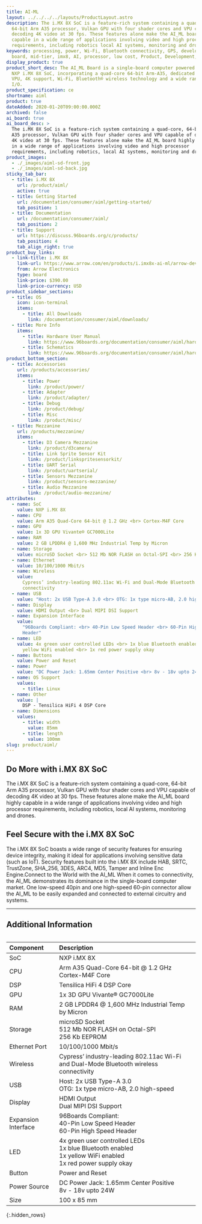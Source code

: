 ```yaml
---
title: AI-ML
layout: ../../../../layouts/ProductLayout.astro
description: The i.MX 8X SoC is a feature-rich system containing a quad-core,
  64-bit Arm A35 processor, Vulkan GPU with four shader cores and VPU capable of
  decoding 4K video at 30 fps. These features alone make the AI_ML board highly
  capable in a wide range of applications involving video and high processor
  requirements, including robotics local AI systems, monitoring and drones.
keywords: processing, power, Wi-Fi, Bluetooth connectivity, GPS, development,
  board, mid-tier, imx8, AI, processor, low cost, Product, Development, Platform
display_product: true
product_short_desc: The AI_ML Board is a single-board computer powered by the
  NXP i.MX 8X SoC, incorporating a quad-core 64-bit Arm-A35, dedicated GPU and
  VPU, 4K support, Wi-Fi, Bluetooth® wireless technology and a wide range of
  I/O.
product_specification: ce
shortname: aiml
product: true
dateAdded: 2020-01-20T09:00:00.000Z
archived: false
ai_board: true
ai_board_desc: >
  The i.MX 8X SoC is a feature-rich system containing a quad-core, 64-bit Arm
  A35 processor, Vulkan GPU with four shader cores and VPU capable of decoding
  4K video at 30 fps. These features alone make the AI_ML board highly capable
  in a wide range of applications involving video and high processor
  requirements, including robotics, local AI systems, monitoring and drones.
product_images:
  - ./_images/aiml-sd-front.jpg
  - ./_images/aiml-sd-back.jpg
sticky_tab_bar:
  - title: i.MX 8X
    url: /product/aiml/
    active: true
  - title: Getting Started
    url: /documentation/consumer/aiml/getting-started/
    tab_position: 1
  - title: Documentation
    url: /documentation/consumer/aiml/
    tab_position: 2
  - title: Support
    url: https://discuss.96boards.org/c/products/
    tab_position: 4
    tab_align_right: true
product_buy_links:
  - link-title: i.MX 8X
    link-url: https://www.arrow.com/en/products/i.imx8x-ai-ml/arrow-development-tools
    from: Arrow Electronics
    type: board
    link-price: $390.00
    link-price-currency: USD
product_sidebar_sections:
  - title: OS
    icon: icon-terminal
    items:
      - title: All Downloads
        link: /documentation/consumer/aiml/downloads/
  - title: More Info
    items:
      - title: Hardware User Manual
        link: https://www.96boards.org/documentation/consumer/aiml/hardware-docs/files/aiml-hw-user-guide.pdf
      - title: Schematics
        link: https://www.96boards.org/documentation/consumer/aiml/hardware-docs/files/aiml-sch.pdf
product_bottom_section:
  - title: Accessories
    url: /products/accessories/
    items:
      - title: Power
        link: /product/power/
      - title: Adapter
        link: /product/adapter/
      - title: Debug
        link: /product/debug/
      - title: Misc
        link: /product/misc/
  - title: Mezzanine
    url: /products/mezzanine/
    items:
      - title: D3 Camera Mezzanine
        link: /product/d3camera/
      - title: Link Sprite Sensor Kit
        link: /product/linkspritesensorkit/
      - title: UART Serial
        link: /product/uartserial/
      - title: Sensors Mezzanine
        link: /product/sensors-mezzanine/
      - title: Audio Mezzanine
        link: /product/audio-mezzanine/
attributes:
  - name: SoC
    value: NXP i.MX 8X
  - name: CPU
    value: Arm A35 Quad-Core 64-bit @ 1.2 GHz <br> Cortex-M4F Core
  - name: GPU
    value: 1x 3D GPU Vivante® GC7000Lite
  - name: RAM
    value: 2 GB LPDDR4 @ 1,600 MHz Industrial Temp by Micron
  - name: Storage
    value: microSD Socket <br> 512 Mb NOR FLASH on Octal-SPI <br> 256 Kb EEPROM
  - name: Ethernet
    value: 10/100/1000 Mbit/s
  - name: Wireless
    value:
      Cypress’ industry-leading 802.11ac Wi-Fi and Dual-Mode Bluetooth wireless
      connectivity
  - name: USB
    value: "Host: 2x USB Type-A 3.0 <br> OTG: 1x type micro-AB, 2.0 high-speed"
  - name: Display
    value: HDMI Output <br> Dual MIPI DSI Support
  - name: Expansion Interface
    value:
      "96Boards Compliant: <br> 40-Pin Low Speed Header <br> 60-Pin High Speed
      Header"
  - name: LED
    value: 4x green user controlled LEDs <br> 1x blue Bluetooth enabled <br> 1x
      yellow WiFi enabled <br> 1x red power supply okay
  - name: Buttons
    value: Power and Reset
  - name: Power
    value: "DC Power Jack: 1.65mm Center Positive <br> 8v - 18v upto 24W"
  - name: OS Support
    values:
      - title: Linux
  - name: Other
    value: |
      DSP -	Tensilica HiFi 4 DSP Core
  - name: Dimensions
    values:
      - title: width
        value: 85mm
      - title: length
        value: 100mm
slug: product/aiml/
---
```


## Do More with i.MX 8X SoC

The i.MX 8X SoC is a feature-rich system containing a quad-core, 64-bit Arm A35 processor, Vulkan GPU with four shader cores and VPU capable of decoding 4K video at 30 fps. These features alone make the AI_ML board highly capable in a wide range of applications involving video and high processor requirements, including robotics, local AI systems, monitoring and drones.

## Feel Secure with the i.MX 8X SoC

The i.MX 8X SoC boasts a wide range of security features for ensuring device integrity, making it ideal for applications involving sensitive data (such as IoT). Security features built into the i.MX 8X include HAB, SRTC, TrustZone, SHA_256, 3DES, ARC4, MD5, Tamper and Inline Enc Engine.Connect to the World with the AI_ML When it comes to connectivity, the AI_ML demonstrates its dominance in the single-board computer market. One low-speed 40pin and one high-speed 60-pin connector allow the AI_ML to be easily expanded and connected to external circuitry and systems.

---

## Additional Information

<div style="overflow-x:scroll;" markdown="1">

| Component           | Description                                                                                                            |
| :------------------ | :--------------------------------------------------------------------------------------------------------------------- |
| SoC                 | NXP i.MX 8X                                                                                                            |
| CPU                 | Arm A35 Quad-Core 64-bit @ 1.2 GHz <br> Cortex-M4F Core                                                                |
| DSP                 | Tensilica HiFi 4 DSP Core                                                                                              |
| GPU                 | 1x 3D GPU Vivante® GC7000Lite                                                                                          |
| RAM                 | 2 GB LPDDR4 @ 1,600 MHz Industrial Temp by Micron                                                                      |
| Storage             | microSD Socket <br> 512 Mb NOR FLASH on Octal-SPI <br> 256 Kb EEPROM                                                   |
| Ethernet Port       | 10/100/1000 Mbit/s                                                                                                     |
| Wireless            | Cypress’ industry-leading 802.11ac Wi-Fi and Dual-Mode Bluetooth wireless connectivity                                 |
| USB                 | Host: 2x USB Type-A 3.0 <br> OTG: 1x type micro-AB, 2.0 high-speed                                                     |
| Display             | HDMI Output <br> Dual MIPI DSI Support                                                                                 |
| Expansion Interface | 96Boards Compliant: <br> 40-Pin Low Speed Header <br> 60-Pin High Speed Header                                         |
| LED                 | 4x green user controlled LEDs <br> 1x blue Bluetooth enabled <br> 1x yellow WiFi enabled <br> 1x red power supply okay |
| Button              | Power and Reset                                                                                                        |
| Power Source        | DC Power Jack: 1.65mm Center Positive <br> 8v - 18v upto 24W                                                           |
| Size                | 100 x 85 mm                                                                                                            |

{:.hidden_rows}

</div>
